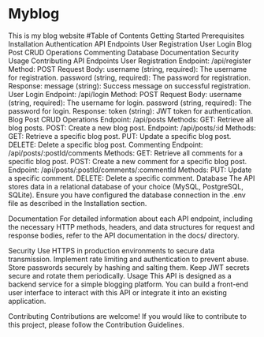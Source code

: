 # Myblog
This is my blog website
#Table of Contents
Getting Started
Prerequisites
Installation
Authentication
API Endpoints
User Registration
User Login
Blog Post CRUD Operations
Commenting
Database
Documentation
Security
Usage
Contributing
API Endpoints
User Registration
Endpoint: /api/register
Method: POST
Request Body:
username (string, required): The username for registration.
password (string, required): The password for registration.
Response:
message (string): Success message on successful registration.
User Login
Endpoint: /api/login
Method: POST
Request Body:
username (string, required): The username for login.
password (string, required): The password for login.
Response:
token (string): JWT token for authentication.
Blog Post CRUD Operations
Endpoint: /api/posts
Methods:
GET: Retrieve all blog posts.
POST: Create a new blog post.
Endpoint: /api/posts/:id
Methods:
GET: Retrieve a specific blog post.
PUT: Update a specific blog post.
DELETE: Delete a specific blog post.
Commenting
Endpoint: /api/posts/:postId/comments
Methods:
GET: Retrieve all comments for a specific blog post.
POST: Create a new comment for a specific blog post.
Endpoint: /api/posts/:postId/comments/:commentId
Methods:
PUT: Update a specific comment.
DELETE: Delete a specific comment.
Database
The API stores data in a relational database of your choice (MySQL, PostgreSQL, SQLite). Ensure you have configured the database connection in the .env file as described in the Installation section.

Documentation
For detailed information about each API endpoint, including the necessary HTTP methods, headers, and data structures for request and response bodies, refer to the API documentation in the docs/ directory.

Security
Use HTTPS in production environments to secure data transmission.
Implement rate limiting and authentication to prevent abuse.
Store passwords securely by hashing and salting them.
Keep JWT secrets secure and rotate them periodically.
Usage
This API is designed as a backend service for a simple blogging platform. You can build a front-end user interface to interact with this API or integrate it into an existing application.

Contributing
Contributions are welcome! If you would like to contribute to this project, please follow the Contribution Guidelines.
